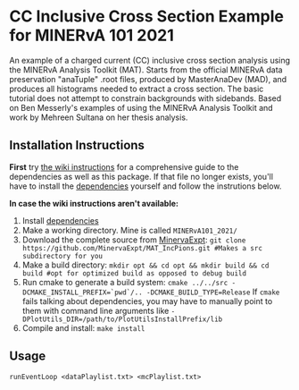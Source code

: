 # CC Inclusive Cross Section Example for MINERvA 101 2021
An example of a charged current (CC) inclusive cross section analysis using the MINERvA Analysis Toolkit (MAT).  Starts from the official MINERvA data preservation "anaTuple" .root files, produced by MasterAnaDev (MAD), and produces all histograms needed to extract a cross section.  The basic tutorial does not attempt to constrain backgrounds with sidebands.  Based on Ben Messerly's examples of using the MINERvA Analysis Toolkit and work by Mehreen Sultana on her thesis analysis.

## Installation Instructions
**First** try [the wiki instructions](https://github.com/MinervaExpt/MINERvA-101-Cross-Section/wiki/Installation/#installing_the_whole_minerva_101_2021_tutorial) for a comprehensive guide to the dependencies as well as this package.  If that file no longer exists, you'll have to install the [dependencies](#Dependencies) yourself and follow the instrutions below.

**In case the wiki instructions aren't available:**
1. Install [dependencies](#Dependencies)
2. Make a working directory.  Mine is called `MINERvA101_2021/`
3. Download the complete source from [MinervaExpt](https://github.com/MinervaExpt/MAT_IncPions): `git clone https://github.com/MinervaExpt/MAT_IncPions.git #Makes a src subdirectory for you`
4. Make a build directory: `mkdir opt && cd opt && mkdir build && cd build #opt for optimized build as opposed to debug build`
5. Run cmake to generate a build system: ``cmake ../../src -DCMAKE_INSTALL_PREFIX=`pwd`/.. -DCMAKE_BUILD_TYPE=Release``
   If `cmake` fails talking about dependencies, you may have to manually point to them with command line arguments like `-DPlotUtils_DIR=/path/to/PlotUtilsInstallPrefix/lib`
6. Compile and install: `make install`

## Usage
```
runEventLoop <dataPlaylist.txt> <mcPlaylist.txt>

*** Explanation ***
Reduce MasterAnaDev AnaTuples to event selection histograms to extract a
single-differential inclusive cross section for the 2021 MINERvA 101 tutorial.

*** The Input Files ***
Playlist files are plaintext files with 1 file name per line.  Filenames may be
xrootd URLs or refer to the local filesystem.  The first playlist file's
entries will be treated like data, and the second playlist's entries must
have the "Truth" tree to use for calculating the efficiency denominator.

*** Output ***
Produces a single runEventLoop.root file with all histograms needed for the
ExtractCrossSection program also built by this package.  You'll need a
.rootlogon.C that loads ROOT object definitions from PlotUtils to access
systematics information from these files.

*** Return Codes ***
0 indicates success.  All histograms are valid only in this case.  Any other
return code indicates that histograms should not be used.  Error messages
about what went wrong will be printed to stderr.  So, they'll end up in your
terminal, but you can separate them from everything else with something like:
"runEventLoop data.txt mc.txt 2> errors.txt"
```

## Dependencies
0. [git](https://git-scm.com/downloads): version control system.  **You probably already have this**
1. [CMake 2.8](https://cmake.org/install/): build system generator for lots of operating systems.  **You probably already have this**
2. [ROOT](https://root.cern/install/): object-oriented toolkit for high energy physics analysis.  Make sure to enable at least xrootd, kerberos, and Minuit for this tutorial.  **Already installed on MINERvA GPVMs**
3. [MAT](https://github.com/MinervaExpt/MAT): the MINERvA Analysis Toolkit
4. [MAT-MINERvA](https://github.com/MinervaExpt/MAT-MINERvA): MINERvA-specific systematics and other plugins to the MAT
5. [UnfoldUtils](https://github.com/MinervaExpt/UnfoldUtils): MINERvA's fork of [RooUnfold](https://gitlab.cern.ch/RooUnfold/RooUnfold) with a compatibility layer for embedding systematics in histograms and MINERvA-specific systematics tweaks (TODO: via github)
6. [GENIEXSecExtract](https://github.com/MinervaExpt/GENIEXSecExtract): MINERvA's closure test procedure
7. [MParamFiles](https://cdcvs.fnal.gov/redmine/projects/minerva-sw/repository/show/AnalysisFramework/MParamFiles): additional reweighting and calibration parameters for MINERvA systematics
8. [MATFluxAndReweightFiles](https://cdcvs.fnal.gov/redmine/projects/minerva-sw/repository/show/AnalysisFramework/Ana/MATFluxAndReweightFiles): the flux incident on the MINERvA detector during different run periods and some more reweight configurations for systematic uncertainties
